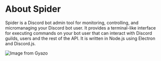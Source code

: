 # About Spider
Spider is a Discord bot admin tool for monitoring, controlling, and micromanaging your Discord bot user. It provides a terminal-like interface for executing commands on your bot user that can interact with Discord guilds, users and the rest of the API. It is written in Node.js using Electron and Discord.js.

![Image from Gyazo](https://i.gyazo.com/33f77889e7edc2b5d62e277aa57a2ad8.gif)